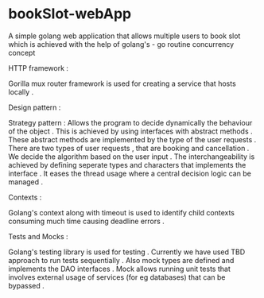 # bookSlot-webApp
A simple golang web application that allows multiple users to book slot which is achieved with the help of golang's - go routine concurrency concept

HTTP framework :

  Gorilla mux router framework is used for creating a service that hosts locally . 

Design pattern :
  
  Strategy pattern :
    Allows the program to decide dynamically the behaviour of the object . This is achieved by using interfaces with abstract methods . These abstract methods are implemented by the type of the user requests . There are two types of user requests , that are booking and cancellation . We decide the algorithm based on the user input . The interchangeability is achieved by defining seperate types and characters that implements the interface . It eases the thread usage where a central decision logic can be managed . 

Contexts :

  Golang's context along with timeout is used to identify child contexts consuming much time causing deadline errors . 

Tests and Mocks :

  Golang's testing library is used for testing . Currently we have used TBD approach to run tests sequentially . Also mock types are defined and implements the DAO interfaces . Mock allows running unit tests that involves external usage of services (for eg databases) that can be bypassed . 

